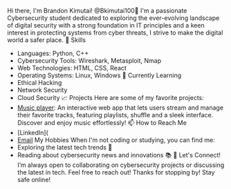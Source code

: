 Hi there, I'm Brandon Kimutai! @Bkimutai100👋
I'm a passionate Cybersecurity student dedicated to exploring the ever-evolving landscape of digital security with a strong foundation in IT principles and a keen interest in protecting systems from cyber threats, I strive to make the digital world a safer place.
🔧 Skills
- Languages: Python, C++
- Cybersecurity Tools: Wireshark, Metasploit, Nmap
- Web Technologies: HTML, CSS, React
- Operating Systems: Linux, Windows
 🌱 Currently Learning
- Ethical Hacking
- Network Security
- Cloud Security
📈 Projects
Here are some of my favorite projects:
- [Music player](link-to-project): An interactive web app that lets users stream and manage their favorite tracks, featuring playlists, shuffle and a sleek interface. Discover and enjoy music effortlessly!
📫 How to Reach Me
- [LinkedIn](
- [Email](brandonkimutai100@gmail.com)
My Hobbies
When I'm not coding or studying, you can find me:
- Exploring the latest tech trends 📱
- Reading about cybersecurity news and innovations 📚
🤝 Let's Connect!
I’m always open to collaborating on cybersecurity projects or discussing the latest in tech. Feel free to reach out!
Thanks for stopping by! Stay safe online! 
